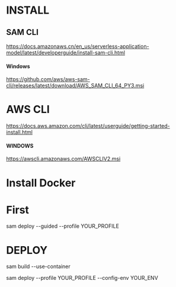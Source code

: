 # INSTALL

## SAM CLI

https://docs.amazonaws.cn/en_us/serverless-application-model/latest/developerguide/install-sam-cli.html

#### Windows

https://github.com/aws/aws-sam-cli/releases/latest/download/AWS_SAM_CLI_64_PY3.msi

# AWS CLI
https://docs.aws.amazon.com/cli/latest/userguide/getting-started-install.html

#### WINDOWS

https://awscli.amazonaws.com/AWSCLIV2.msi

# Install Docker


# First
sam deploy --guided --profile YOUR_PROFILE

# DEPLOY

sam build --use-container

sam deploy --profile YOUR_PROFILE --config-env YOUR_ENV